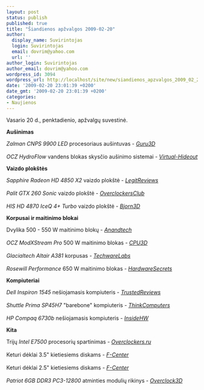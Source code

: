 ```yaml
---
layout: post
status: publish
published: true
title: "Šiandienos apžvalgos 2009-02-20"
author:
  display_name: Suvirintojas
  login: Suvirintojas
  email: dovrim@yahoo.com
  url: ''
author_login: Suvirintojas
author_email: dovrim@yahoo.com
wordpress_id: 3094
wordpress_url: http://localhost/site/new/siandienos_apzvalgos_2009_02_20/
date: '2009-02-20 23:01:39 +0200'
date_gmt: '2009-02-20 23:01:39 +0200'
categories:
- Naujienos
---
```

<p>Vasario 20 d., penktadienio, apžvalgų suvestinė.</p>
<p><b>Aušinimas</b></p>
<p><i>Zalman CNPS 9900 LED</i> procesoriaus aušintuvas - <i><a class="ns" href="http://guru3d.com/article/zalman-cnps-9900-led-review/">Guru3D</a></i><br />
<br /><i>OCZ HydroFlow</i> vandens blokas skysčio aušinimo sistemai - <i><a class="ns" href="http://www.virtual-hideout.net/reviews/OCZ_HydroFlow/index.shtml">Virtual-Hideout</a></i></p>
<p><b>Vaizdo plokštės</b></p>
<p><i>Sapphire Radeon HD 4850 X2</i> vaizdo plokštė - <i><a class="ns" href="http://www.legitreviews.com/article/897/1/">LegitReviews</a></i><br />
<br /><i>Palit GTX 260 Sonic</i> vaizdo plokštė - <i><a class="ns" href="http://www.overclockersclub.com/reviews/palit_gtx_260_sonic/">OverclockersClub</a></i><br />
<br /><i>HIS HD 4870 IceQ 4+ Turbo</i> vaizdo plokštė - <i><a class="ns" href="http://bjorn3d.com/read.php?cID=1478">Bjorn3D</a></i></p>
<p><b>Korpusai ir maitinimo blokai</b></p>
<p>Dvylika 500 - 550 W maitinimo blokų - <i><a class="ns" href="http://www.anandtech.com/casecoolingpsus/showdoc.aspx?i=3516">Anandtech</a></i><br />
<br /><i>OCZ ModXStream Pro</i> 500 W maitinimo blokas - <i><a class="ns" href="http://www.cpu3d.com/review/7106-1/ocz-modxstream-pro-500w-psu/introduction.html">CPU3D</a></i><br />
<br /><i>Glacialtech Altair A381</i> korpusas - <i><a class="ns" href="http://www.techwarelabs.com/reviews/cases/Glacialtech-AltairA381/">TechwareLabs</a></i><br />
<br /><i>Rosewill Performance</i> 650 W maitinimo blokas - <i><a class="ns" href="http://www.hardwaresecrets.com/article/694">HardwareSecrets</a></i></p>
<p><b>Kompiuteriai</b></p>
<p><i>Dell Inspiron 1545</i> nešiojamasis kompiuteris - <i><a class="ns" href="http://www.trustedreviews.com/notebooks/review/2009/02/20/Dell-Inspiron-1545/p1">TrustedReviews</a></i><br />
<br /><i>Shuttle Prima SP45H7</i> "barebone" kompiuteris - <i><a class="ns" href="http://www.thinkcomputers.org/index.php?x=reviews&id=931">ThinkComputers</a></i><br />
<br /><i>HP Compaq 6730b</i> nešiojamasis kompiuteris - <i><a class="ns" href="http://www.insidehw.com/Reviews/Notebooks/HP-Compaq-6730b.html">InsideHW</a></i></p>
<p><b>Kita</b></p>
<p>Trijų <i>Intel E7500</i> procesorių spartinimas - <i><a class="ns" href="http://www.overclockers.ru/lab/32137.shtml">Overclockers.ru</a></i><br />
<br />Keturi dėklai 3.5" kietiesiems diskams - <i><a class="ns" href="http://www.fcenter.ru/online.shtml?articles/hardware/hdd/25706">F-Center</a></i><br />
<br />Keturi dėklai 2.5" kietiesiems diskams - <i><a class="ns" href="http://www.fcenter.ru/online.shtml?articles/hardware/hdd/25793">F-Center</a></i><br />
<br /><i>Patriot 6GB DDR3 PC3-12800</i> atminties modulių rikinys - <i><a class="ns" href="http://overclock3d.net/reviews.php?/memory/patriot_6gb_ddr3_pc3-12800_1600mhz_viper_series_low_latency_kit/1">Overclock3D</a></i><br /></p>
